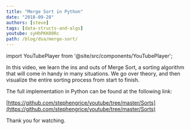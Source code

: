 ```yaml
---
title: "Merge Sort in Python"
date: "2018-09-28"
authors: [steve]
tags: [data-structs-and-algs]
youtube: syHhPKK00Rc
path: /blog/dsa/merge-sort/
---
```


import YouTubePlayer from '@site/src/components/YouTubePlayer';

<YouTubePlayer youtubeLink={frontmatter.youtube} />

In this video, we learn the ins and outs of Merge Sort, a sorting algorithm that will come in handy in many situations.  We go over theory, and then visualize the entire sorting process from start to finish.

<!--truncate-->

The full implementation in Python can be found at the following link:

[https://github.com/stephengrice/youtube/tree/master/Sorts](https://github.com/stephengrice/youtube/tree/master/Sorts)

Thank you for watching.